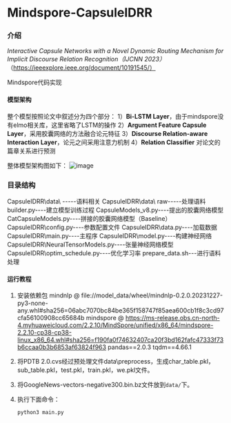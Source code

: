# Mindspore-CapsuleIDRR

### 介绍
*Interactive Capsule Networks with a Novel Dynamic Routing Mechanism for Implicit Discourse Relation Recognition（IJCNN 2023）*（https://ieeexplore.ieee.org/document/10191545/）

Mindspore代码实现

#### 模型架构
整个模型按照论文中叙述分为四个部分：
1）**Bi-LSTM Layer**，由于mindspore没有elmo相关库，这里省略了LSTM的操作
2）**Argument Feature Capsule Layer**，采用胶囊网络的方法融合论元特征
3）**Discourse Relation-aware Interaction Layer**，论元之间采用注意力机制
4）**Relation Classifier** 对论文的篇章关系进行预测

整体模型架构图如下：
![image](https://github.com/sunhaowen123456/CapsuleIDRR-mindspore/assets/156690615/62bf6696-72d0-4641-a607-42e6a5f5e5c5)

### 目录结构
CapsuleIDRR\data\ -----语料相关
CapsuleIDRR\data\ raw-----处理语料
builder.py----建立模型训练过程
CapsuleModels_v8.py----提出的胶囊网络模型
CatCapsuleModels.py----拼接的胶囊网络模型（Baseline）
CapsuleIDRR\config.py----参数配置文件
CapsuleIDRR\data.py----加载数据
CapsuleIDRR\main.py----主程序
CapsuleIDRR\model.py----构建神经网络
CapsuleIDRR\NeuralTensorModels.py----张量神经网络模型
CapsuleIDRR\optim_schedule.py----优化学习率
prepare_data.sh---进行语料处理

#### 运行教程

1. 安装依赖包
    mindnlp @ file://model_data/wheel/mindnlp-0.2.0.20231227-py3-none-any.whl#sha256=06abc7070bc84be365f158747f85aea600cb1f8c3cd97cfa56100908cc65684b
    mindspore @ https://ms-release.obs.cn-north-4.myhuaweicloud.com/2.2.10/MindSpore/unified/x86_64/mindspore-2.2.10-cp38-cp38-linux_x86_64.whl#sha256=f190fa0f74632407ca20f3bd162fafc47333f73b6ccaa0b3b6853af63824f963
    pandas==2.0.3
    tqdm==4.66.1

3. 将PDTB 2.0.cvs经过预处理文件data\preprocess，生成char_table.pkl，sub_table.pkl，test.pkl，train.pkl，we.pkl文件。

4. 将GoogleNews-vectors-negative300.bin.bz文件放到`data/`下。

5. 执行下面命令：

   ```python
   python3 main.py
   ```
